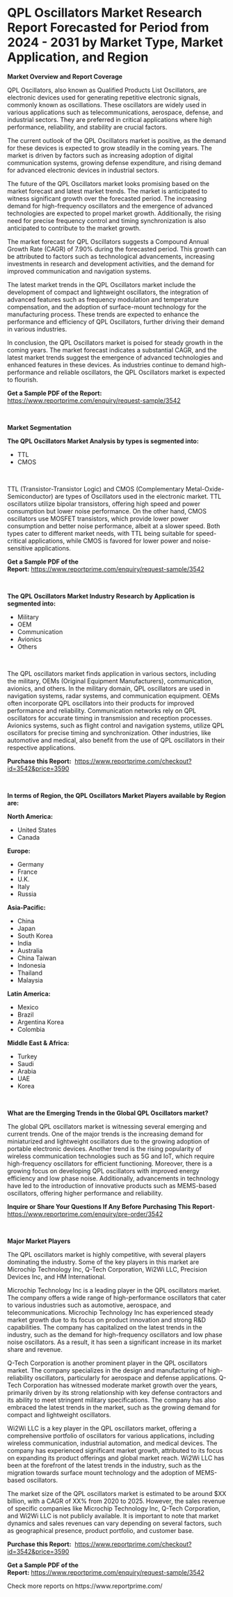 <p><h1>QPL Oscillators Market Research Report Forecasted for Period from 2024 -  2031 by Market Type, Market Application, and Region</h1></p><p><strong>Market Overview and Report Coverage</strong></p>
<p><p>QPL Oscillators, also known as Qualified Products List Oscillators, are electronic devices used for generating repetitive electronic signals, commonly known as oscillations. These oscillators are widely used in various applications such as telecommunications, aerospace, defense, and industrial sectors. They are preferred in critical applications where high performance, reliability, and stability are crucial factors.</p><p>The current outlook of the QPL Oscillators market is positive, as the demand for these devices is expected to grow steadily in the coming years. The market is driven by factors such as increasing adoption of digital communication systems, growing defense expenditure, and rising demand for advanced electronic devices in industrial sectors.</p><p>The future of the QPL Oscillators market looks promising based on the market forecast and latest market trends. The market is anticipated to witness significant growth over the forecasted period. The increasing demand for high-frequency oscillators and the emergence of advanced technologies are expected to propel market growth. Additionally, the rising need for precise frequency control and timing synchronization is also anticipated to contribute to the market growth.</p><p>The market forecast for QPL Oscillators suggests a Compound Annual Growth Rate (CAGR) of 7.90% during the forecasted period. This growth can be attributed to factors such as technological advancements, increasing investments in research and development activities, and the demand for improved communication and navigation systems.</p><p>The latest market trends in the QPL Oscillators market include the development of compact and lightweight oscillators, the integration of advanced features such as frequency modulation and temperature compensation, and the adoption of surface-mount technology for the manufacturing process. These trends are expected to enhance the performance and efficiency of QPL Oscillators, further driving their demand in various industries.</p><p>In conclusion, the QPL Oscillators market is poised for steady growth in the coming years. The market forecast indicates a substantial CAGR, and the latest market trends suggest the emergence of advanced technologies and enhanced features in these devices. As industries continue to demand high-performance and reliable oscillators, the QPL Oscillators market is expected to flourish.</p></p>
<p><strong>Get a Sample PDF of the Report:</strong> <a href="https://www.reportprime.com/enquiry/request-sample/3542">https://www.reportprime.com/enquiry/request-sample/3542</a></p>
<p>&nbsp;</p>
<p><strong>Market Segmentation</strong></p>
<p><strong>The QPL Oscillators Market Analysis by types is segmented into:</strong></p>
<p><ul><li>TTL</li><li>CMOS</li></ul></p>
<p>&nbsp;</p>
<p><p>TTL (Transistor-Transistor Logic) and CMOS (Complementary Metal-Oxide-Semiconductor) are types of Oscillators used in the electronic market. TTL oscillators utilize bipolar transistors, offering high speed and power consumption but lower noise performance. On the other hand, CMOS oscillators use MOSFET transistors, which provide lower power consumption and better noise performance, albeit at a slower speed. Both types cater to different market needs, with TTL being suitable for speed-critical applications, while CMOS is favored for lower power and noise-sensitive applications.</p></p>
<p><strong>Get a Sample PDF of the Report:</strong>&nbsp;<a href="https://www.reportprime.com/enquiry/request-sample/3542">https://www.reportprime.com/enquiry/request-sample/3542</a></p>
<p>&nbsp;</p>
<p><strong>The QPL Oscillators Market Industry Research by Application is segmented into:</strong></p>
<p><ul><li>Military</li><li>OEM</li><li>Communication</li><li>Avionics</li><li>Others</li></ul></p>
<p>&nbsp;</p>
<p><p>The QPL oscillators market finds application in various sectors, including the military, OEMs (Original Equipment Manufacturers), communication, avionics, and others. In the military domain, QPL oscillators are used in navigation systems, radar systems, and communication equipment. OEMs often incorporate QPL oscillators into their products for improved performance and reliability. Communication networks rely on QPL oscillators for accurate timing in transmission and reception processes. Avionics systems, such as flight control and navigation systems, utilize QPL oscillators for precise timing and synchronization. Other industries, like automotive and medical, also benefit from the use of QPL oscillators in their respective applications.</p></p>
<p><strong>Purchase this Report:</strong>&nbsp; <a href="https://www.reportprime.com/checkout?id=3542&price=3590">https://www.reportprime.com/checkout?id=3542&price=3590</a></p>
<p>&nbsp;</p>
<p><strong>In terms of Region, the QPL Oscillators Market Players available by Region are:</strong></p>
<p>
    <p> <strong> North America: </strong>
        <ul>
            <li>United States</li>
            <li>Canada</li>
        </ul>
        </p> 
    <p> <strong> Europe: </strong>
        <ul>
            <li>Germany</li>
            <li>France</li>
            <li>U.K.</li>
            <li>Italy</li>
            <li>Russia</li>
        </ul>
        </p> 
    <p> <strong> Asia-Pacific: </strong>
        <ul>
            <li>China</li>
            <li>Japan</li>
            <li>South Korea</li>
            <li>India</li>
            <li>Australia</li>
            <li>China Taiwan</li>
            <li>Indonesia</li>
            <li>Thailand</li>
            <li>Malaysia</li>
        </ul>
        </p> 
    <p> <strong> Latin America: </strong>
        <ul>
            <li>Mexico</li>
            <li>Brazil</li>
            <li>Argentina Korea</li>
            <li>Colombia</li>
        </ul>
        </p> 
    <p> <strong> Middle East & Africa: </strong>
        <ul>
            <li>Turkey</li>
            <li>Saudi</li>
            <li>Arabia</li>
            <li>UAE</li>
            <li>Korea</li>
        </ul>
    </p>
    </p>
<p>&nbsp;</p>
<p><strong>What are the Emerging Trends in the Global QPL Oscillators market?</strong></p>
<p><p>The global QPL oscillators market is witnessing several emerging and current trends. One of the major trends is the increasing demand for miniaturized and lightweight oscillators due to the growing adoption of portable electronic devices. Another trend is the rising popularity of wireless communication technologies such as 5G and IoT, which require high-frequency oscillators for efficient functioning. Moreover, there is a growing focus on developing QPL oscillators with improved energy efficiency and low phase noise. Additionally, advancements in technology have led to the introduction of innovative products such as MEMS-based oscillators, offering higher performance and reliability.</p></p>
<p><strong>Inquire or Share Your Questions If Any Before Purchasing This Report</strong>- <a href="https://www.reportprime.com/enquiry/pre-order/3542">https://www.reportprime.com/enquiry/pre-order/3542</a></p>
<p>&nbsp;</p>
<p><strong>Major Market Players</strong></p>
<p><p>The QPL oscillators market is highly competitive, with several players dominating the industry. Some of the key players in this market are Microchip Technology Inc, Q-Tech Corporation, Wi2Wi LLC, Precision Devices Inc, and HM International. </p><p>Microchip Technology Inc is a leading player in the QPL oscillators market. The company offers a wide range of high-performance oscillators that cater to various industries such as automotive, aerospace, and telecommunications. Microchip Technology Inc has experienced steady market growth due to its focus on product innovation and strong R&D capabilities. The company has capitalized on the latest trends in the industry, such as the demand for high-frequency oscillators and low phase noise oscillators. As a result, it has seen a significant increase in its market share and revenue.</p><p>Q-Tech Corporation is another prominent player in the QPL oscillators market. The company specializes in the design and manufacturing of high-reliability oscillators, particularly for aerospace and defense applications. Q-Tech Corporation has witnessed moderate market growth over the years, primarily driven by its strong relationship with key defense contractors and its ability to meet stringent military specifications. The company has also embraced the latest trends in the market, such as the growing demand for compact and lightweight oscillators.</p><p>Wi2Wi LLC is a key player in the QPL oscillators market, offering a comprehensive portfolio of oscillators for various applications, including wireless communication, industrial automation, and medical devices. The company has experienced significant market growth, attributed to its focus on expanding its product offerings and global market reach. Wi2Wi LLC has been at the forefront of the latest trends in the industry, such as the migration towards surface mount technology and the adoption of MEMS-based oscillators. </p><p>The market size of the QPL oscillators market is estimated to be around $XX billion, with a CAGR of XX% from 2020 to 2025. However, the sales revenue of specific companies like Microchip Technology Inc, Q-Tech Corporation, and Wi2Wi LLC is not publicly available. It is important to note that market dynamics and sales revenues can vary depending on several factors, such as geographical presence, product portfolio, and customer base.</p></p>
<p><strong>Purchase this Report:</strong>&nbsp;&nbsp;<a href="https://www.reportprime.com/checkout?id=3542&price=3590">https://www.reportprime.com/checkout?id=3542&price=3590</a></p>
<p></p>
<p><strong>Get a Sample PDF of the Report:</strong>&nbsp;<a href="https://www.reportprime.com/enquiry/request-sample/3542">https://www.reportprime.com/enquiry/request-sample/3542</a></p>
<p>Check more reports on https://www.reportprime.com/</p>